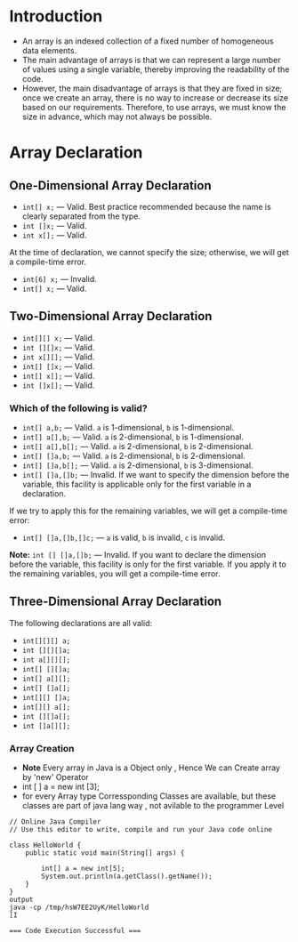 # Introduction

- An array is an indexed collection of a fixed number of homogeneous data elements.
- The main advantage of arrays is that we can represent a large number of values using a single variable,
  thereby improving the readability of the code.
-  However, the main disadvantage of arrays is that they are fixed in size; once we create an array, there is no way to increase or decrease its size based on our requirements. Therefore, to use arrays, we must know the size in advance, which may not always be possible.

# Array Declaration

## One-Dimensional Array Declaration

- `int[] x;` — Valid. Best practice recommended because the name is clearly separated from the type.
- `int []x;` — Valid.
- `int x[];` — Valid.

At the time of declaration, we cannot specify the size; otherwise, we will get a compile-time error.

- `int[6] x;` — Invalid.
- `int[] x;` — Valid.

## Two-Dimensional Array Declaration

- `int[][] x;` — Valid.
- `int [][]x;` — Valid.
- `int x[][];` — Valid.
- `int[] []x;` — Valid.
- `int[] x[];` — Valid.
- `int []x[];` — Valid.

### Which of the following is valid?

- `int[] a,b;` — Valid. `a` is 1-dimensional, `b` is 1-dimensional.
- `int[] a[],b;` — Valid. `a` is 2-dimensional, `b` is 1-dimensional.
- `int[] a[],b[];` — Valid. `a` is 2-dimensional, `b` is 2-dimensional.
- `int[] []a,b;` — Valid. `a` is 2-dimensional, `b` is 2-dimensional.
- `int[] []a,b[];` — Valid. `a` is 2-dimensional, `b` is 3-dimensional.
- `int[] []a,[]b;` — Invalid. If we want to specify the dimension before the variable, this facility is applicable only for the first variable in a declaration.

If we try to apply this for the remaining variables, we will get a compile-time error:

- `int[] []a,[]b,[]c;` — `a` is valid, `b` is invalid, `c` is invalid.

**Note:** `int [] []a,[]b;` — Invalid. If you want to declare the dimension before the variable, this facility is only for the first variable. If you apply it to the remaining variables, you will get a compile-time error.

## Three-Dimensional Array Declaration

The following declarations are all valid:

- `int[][][] a;`
- `int [][][]a;`
- `int a[][][];`
- `int[] [][]a;`
- `int[] a[][];`
- `int[] []a[];`
- `int[][] []a;`
- `int[][] a[];`
- `int [][]a[];`
- `int []a[][];`

### Array Creation
- **Note**  Every array in Java is a Object only , Hence We can Create array by 'new' Operator
- int [ ] a = new int [3];
- for every Array type Corressponding Classes are available, but these classes are part of java lang way , not avilable to the programmer Level
```
// Online Java Compiler
// Use this editor to write, compile and run your Java code online

class HelloWorld {
    public static void main(String[] args) {
        
        int[] a = new int[5];
        System.out.println(a.getClass().getName());
    }
}
output
java -cp /tmp/hsW7EE2UyK/HelloWorld
[I

=== Code Execution Successful ===
```

  
